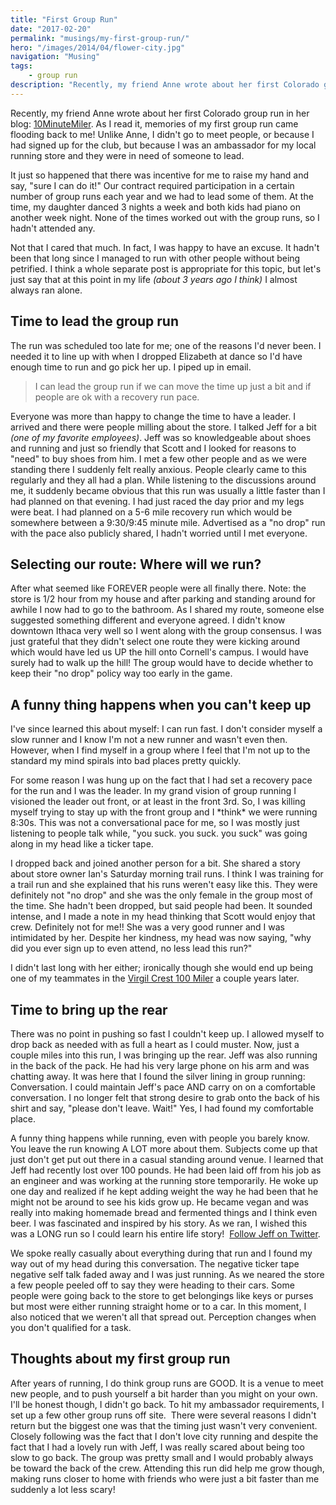 ```yaml
---
title: "First Group Run"
date: "2017-02-20"
permalink: "musings/my-first-group-run/"
hero: "/images/2014/04/flower-city.jpg"
navigation: "Musing"
tags:
    - group run
description: "Recently, my friend Anne wrote about her first Colorado group run in her blog. As I read it, memories of my first group run came flooding back to me!"
---
```


Recently, my friend Anne wrote about her first Colorado group run in her blog: [10MinuteMiler](https://10minutemiler.wordpress.com/2017/01/31/running-club/). As I read it, memories of my first group run came flooding back to me! Unlike Anne, I didn't go to meet people, or because I had signed up for the club, but because I was an ambassador for my local running store and they were in need of someone to lead.

It just so happened that there was incentive for me to raise my hand and say, "sure I can do it!" Our contract required participation in a certain number of group runs each year and we had to lead some of them. At the time, my daughter danced 3 nights a week and both kids had piano on another week night. None of the times worked out with the group runs, so I hadn't attended any.

Not that I cared that much. In fact, I was happy to have an excuse. It hadn't been that long since I managed to run with other people without being petrified. I think a whole separate post is appropriate for this topic, but let's just say that at this point in my life _(about 3 years ago I think)_ I almost always ran alone.

## Time to lead the group run

The run was scheduled too late for me; one of the reasons I'd never been. I needed it to line up with when I dropped Elizabeth at dance so I'd have enough time to run and go pick her up. I piped up in email.

> I can lead the group run if we can move the time up just a bit and if people are ok with a recovery run pace.

Everyone was more than happy to change the time to have a leader. I arrived and there were people milling about the store. I talked Jeff for a bit _(one of my favorite employees)_. Jeff was so knowledgeable about shoes and running and just so friendly that Scott and I looked for reasons to "need" to buy shoes from him. I met a few other people and as we were standing there I suddenly felt really anxious. People clearly came to this regularly and they all had a plan. While listening to the discussions around me, it suddenly became obvious that this run was usually a little faster than I had planned on that evening. I had just raced the day prior and my legs were beat. I had planned on a 5-6 mile recovery run which would be somewhere between a 9:30/9:45 minute mile. Advertised as a "no drop" run with the pace also publicly shared, I hadn't worried until I met everyone.

## Selecting our route: Where will we run?

After what seemed like FOREVER people were all finally there. Note: the store is 1/2 hour from my house and after parking and standing around for awhile I now had to go to the bathroom. As I shared my route, someone else suggested something different and everyone agreed. I didn't know downtown Ithaca very well so I went along with the group consensus. I was just grateful that they didn't select one route they were kicking around which would have led us UP the hill onto Cornell's campus. I would have surely had to walk up the hill! The group would have to decide whether to keep their "no drop" policy way too early in the game.

## A funny thing happens when you can't keep up

I've since learned this about myself: I can run fast. I don't consider myself a slow runner and I know I'm not a new runner and wasn't even then. However, when I find myself in a group where I feel that I'm not up to the standard my mind spirals into bad places pretty quickly.

For some reason I was hung up on the fact that I had set a recovery pace for the run and I was the leader. In my grand vision of group running I visioned the leader out front, or at least in the front 3rd. So, I was killing myself trying to stay up with the front group and I \*think\* we were running 8:30s. This was not a conversational pace for me, so I was mostly just listening to people talk while, "you suck. you suck. you suck" was going along in my head like a ticker tape.

I dropped back and joined another person for a bit. She shared a story about store owner Ian's Saturday morning trail runs. I think I was training for a trail run and she explained that his runs weren't easy like this. They were definitely not "no drop" and she was the only female in the group most of the time. She hadn't been dropped, but said people had been. It sounded intense, and I made a note in my head thinking that Scott would enjoy that crew. Definitely not for me!! She was a very good runner and I was intimidated by her. Despite her kindness, my head was now saying, "why did you ever sign up to even attend, no less lead this run?"

I didn't last long with her either; ironically though she would end up being one of my teammates in the [Virgil Crest 100 Miler](/race-report/virgil-crest-100-relay-the-first-50-miles/) a couple years later.

## Time to bring up the rear

There was no point in pushing so fast I couldn't keep up. I allowed myself to drop back as needed with as full a heart as I could muster. Now, just a couple miles into this run, I was bringing up the rear. Jeff was also running in the back of the pack. He had his very large phone on his arm and was chatting away. It was here that I found the silver lining in group running: Conversation. I could maintain Jeff's pace AND carry on on a comfortable conversation. I no longer felt that strong desire to grab onto the back of his shirt and say, "please don't leave. Wait!" Yes, I had found my comfortable place.

A funny thing happens while running, even with people you barely know. You leave the run knowing A LOT more about them. Subjects come up that just don't get put out there in a casual standing around venue. I learned that Jeff had recently lost over 100 pounds. He had been laid off from his job as an engineer and was working at the running store temporarily. He woke up one day and realized if he kept adding weight the way he had been that he might not be around to see his kids grow up. He became vegan and was really into making homemade bread and fermented things and I think even beer. I was fascinated and inspired by his story. As we ran, I wished this was a LONG run so I could learn his entire life story!  [Follow Jeff on Twitter](https://twitter.com/powderfinger).

We spoke really casually about everything during that run and I found my way out of my head during this conversation. The negative ticker tape negative self talk faded away and I was just running. As we neared the store a few people peeled off to say they were heading to their cars. Some people were going back to the store to get belongings like keys or purses but most were either running straight home or to a car. In this moment, I also noticed that we weren't all that spread out. Perception changes when you don't qualified for a task.

## Thoughts about my first group run

After years of running, I do think group runs are GOOD. It is a venue to meet new people, and to push yourself a bit harder than you might on your own. I'll be honest though, I didn't go back. To hit my ambassador requirements, I set up a few other group runs off site.  There were several reasons I didn't return but the biggest one was that the timing just wasn't very convenient. Closely following was the fact that I don't love city running and despite the fact that I had a lovely run with Jeff, I was really scared about being too slow to go back. The group was pretty small and I would probably always be toward the back of the crew. Attending this run did help me grow though, making runs closer to home with friends who were just a bit faster than me suddenly a lot less scary!
